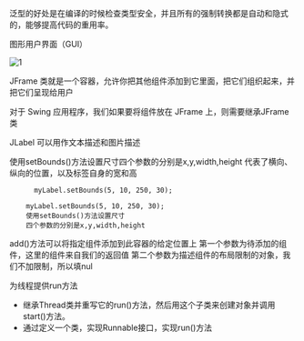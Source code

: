 泛型的好处是在编译的时候检查类型安全，并且所有的强制转换都是自动和隐式的，能够提高代码的重用率。

图形用户界面（GUI）

![1](https://dn-anything-about-doc.qbox.me/document-uid85931labid1099timestamp1436497022095.png?watermark/1/image/aHR0cDovL3N5bC1zdGF0aWMucWluaXVkbi5jb20vaW1nL3dhdGVybWFyay5wbmc=/dissolve/60/gravity/SouthEast/dx/0/dy/10)

JFrame 类就是一个容器，允许你把其他组件添加到它里面，把它们组织起来，并把它们呈现给用户

对于 Swing 应用程序，我们如果要将组件放在 JFrame 上，则需要继承JFrame 类

JLabel 可以用作文本描述和图片描述

使用setBounds()方法设置尺寸四个参数的分别是x,y,width,height 代表了横向、纵向的位置，以及标签自身的宽和高

          myLabel.setBounds(5, 10, 250, 30);

        myLabel.setBounds(5, 10, 250, 30);
        使用setBounds()方法设置尺寸
        四个参数的分别是x,y,width,height
add()方法可以将指定组件添加到此容器的给定位置上
第一个参数为待添加的组件，这里的组件来自我们的返回值
第二个参数为描述组件的布局限制的对象，我们不加限制，所以填nul

为线程提供run方法

- 继承Thread类并重写它的run()方法，然后用这个子类来创建对象并调用start()方法。
- 通过定义一个类，实现Runnable接口，实现run()方法
